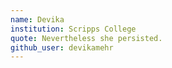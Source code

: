 ```yaml
---
name: Devika
institution: Scripps College
quote: Nevertheless she persisted.
github_user: devikamehr
---
```

